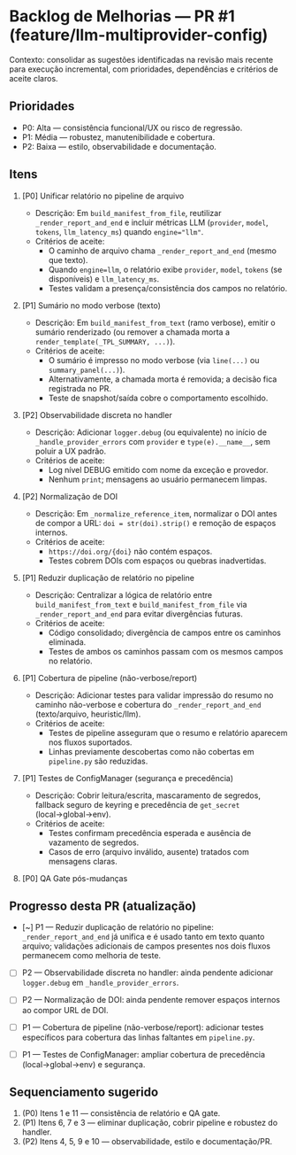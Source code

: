 # Backlog de Melhorias — PR #1 (feature/llm-multiprovider-config)

Contexto: consolidar as sugestões identificadas na revisão mais recente para execução incremental, com prioridades, dependências e critérios de aceite claros.

## Prioridades

- P0: Alta — consistência funcional/UX ou risco de regressão.
- P1: Média — robustez, manutenibilidade e cobertura.
- P2: Baixa — estilo, observabilidade e documentação.

## Itens

1. [P0] Unificar relatório no pipeline de arquivo

   - Descrição: Em `build_manifest_from_file`, reutilizar `_render_report_and_end` e incluir métricas LLM (`provider`, `model`, `tokens`, `llm_latency_ms`) quando `engine="llm"`.
   - Critérios de aceite:
     - O caminho de arquivo chama `_render_report_and_end` (mesmo que texto).
     - Quando `engine=llm`, o relatório exibe `provider`, `model`, `tokens` (se disponíveis) e `llm_latency_ms`.
     - Testes validam a presença/consistência dos campos no relatório.

1. [P1] Sumário no modo verbose (texto)

   - Descrição: Em `build_manifest_from_text` (ramo verbose), emitir o sumário renderizado (ou remover a chamada morta a `render_template(_TPL_SUMMARY, ...)`).
   - Critérios de aceite:
     - O sumário é impresso no modo verbose (via `line(...)` ou `summary_panel(...)`).
     - Alternativamente, a chamada morta é removida; a decisão fica registrada no PR.
     - Teste de snapshot/saída cobre o comportamento escolhido.

1. [P2] Observabilidade discreta no handler

   - Descrição: Adicionar `logger.debug` (ou equivalente) no início de `_handle_provider_errors` com `provider` e `type(e).__name__`, sem poluir a UX padrão.
   - Critérios de aceite:
     - Log nível DEBUG emitido com nome da exceção e provedor.
     - Nenhum `print`; mensagens ao usuário permanecem limpas.

1. [P2] Normalização de DOI

   - Descrição: Em `_normalize_reference_item`, normalizar o DOI antes de compor a URL: `doi = str(doi).strip()` e remoção de espaços internos.
   - Critérios de aceite:
     - `https://doi.org/{doi}` não contém espaços.
     - Testes cobrem DOIs com espaços ou quebras inadvertidas.

1. [P1] Reduzir duplicação de relatório no pipeline

   - Descrição: Centralizar a lógica de relatório entre `build_manifest_from_text` e `build_manifest_from_file` via `_render_report_and_end` para evitar divergências futuras.
   - Critérios de aceite:
     - Código consolidado; divergência de campos entre os caminhos eliminada.
     - Testes de ambos os caminhos passam com os mesmos campos no relatório.

1. [P1] Cobertura de pipeline (não-verbose/report)

   - Descrição: Adicionar testes para validar impressão do resumo no caminho não-verbose e cobertura do `_render_report_and_end` (texto/arquivo, heuristic/llm).
   - Critérios de aceite:
     - Testes de pipeline asseguram que o resumo e relatório aparecem nos fluxos suportados.
     - Linhas previamente descobertas como não cobertas em `pipeline.py` são reduzidas.

1. [P1] Testes de ConfigManager (segurança e precedência)

   - Descrição: Cobrir leitura/escrita, mascaramento de segredos, fallback seguro de keyring e precedência de `get_secret` (local→global→env).
   - Critérios de aceite:
     - Testes confirmam precedência esperada e ausência de vazamento de segredos.
     - Casos de erro (arquivo inválido, ausente) tratados com mensagens claras.

1. [P0] QA Gate pós-mudanças

## Progresso desta PR (atualização)

- [~] P1 — Reduzir duplicação de relatório no pipeline: `_render_report_and_end` já unifica e é usado tanto em texto quanto arquivo; validações adicionais de campos presentes nos dois fluxos permanecem como melhoria de teste.
- [ ] P2 — Observabilidade discreta no handler: ainda pendente adicionar `logger.debug` em `_handle_provider_errors`.
- [ ] P2 — Normalização de DOI: ainda pendente remover espaços internos ao compor URL de DOI.
- [ ] P1 — Cobertura de pipeline (não-verbose/report): adicionar testes específicos para cobertura das linhas faltantes em `pipeline.py`.
- [ ] P1 — Testes de ConfigManager: ampliar cobertura de precedência (local→global→env) e segurança.
 

## Sequenciamento sugerido

1. (P0) Itens 1 e 11 — consistência de relatório e QA gate.
1. (P1) Itens 6, 7 e 3 — eliminar duplicação, cobrir pipeline e robustez do handler.
1. (P2) Itens 4, 5, 9 e 10 — observabilidade, estilo e documentação/PR.
